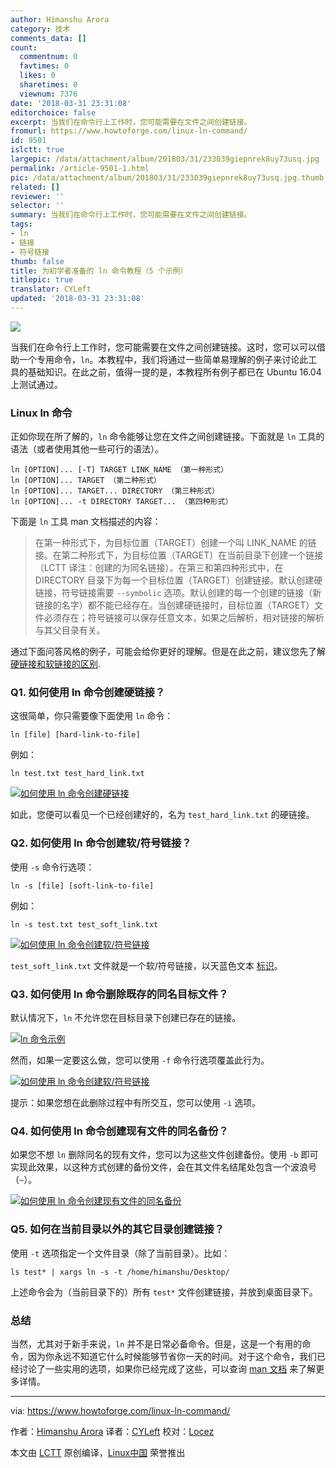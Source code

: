 ```yaml
---
author: Himanshu Arora
category: 技术
comments_data: []
count:
  commentnum: 0
  favtimes: 0
  likes: 0
  sharetimes: 0
  viewnum: 7376
date: '2018-03-31 23:31:08'
editorchoice: false
excerpt: 当我们在命令行上工作时，您可能需要在文件之间创建链接。
fromurl: https://www.howtoforge.com/linux-ln-command/
id: 9501
islctt: true
largepic: /data/attachment/album/201803/31/233039giepnrek8uy73usq.jpg
permalink: /article-9501-1.html
pic: /data/attachment/album/201803/31/233039giepnrek8uy73usq.jpg.thumb.jpg
related: []
reviewer: ''
selector: ''
summary: 当我们在命令行上工作时，您可能需要在文件之间创建链接。
tags:
- ln
- 链接
- 符号链接
thumb: false
title: 为初学者准备的 ln 命令教程（5 个示例）
titlepic: true
translator: CYLeft
updated: '2018-03-31 23:31:08'
---
```


![](/data/attachment/album/201803/31/233039giepnrek8uy73usq.jpg)


当我们在命令行上工作时，您可能需要在文件之间创建链接。这时，您可以可以借助一个专用命令，`ln`。本教程中，我们将通过一些简单易理解的例子来讨论此工具的基础知识。在此之前，值得一提的是，本教程所有例子都已在 Ubuntu 16.04 上测试通过。


### Linux ln 命令


正如你现在所了解的，`ln` 命令能够让您在文件之间创建链接。下面就是 `ln` 工具的语法（或者使用其他一些可行的语法）。



```
ln [OPTION]... [-T] TARGET LINK_NAME （第一种形式）
ln [OPTION]... TARGET （第二种形式）
ln [OPTION]... TARGET... DIRECTORY （第三种形式）
ln [OPTION]... -t DIRECTORY TARGET... （第四种形式）

```

下面是 `ln` 工具 man 文档描述的内容：



> 
> 在第一种形式下，为目标位置（TARGET）创建一个叫 LINK\_NAME 的链接。在第二种形式下，为目标位置（TARGET）在当前目录下创建一个链接（LCTT 译注：创建的为同名链接）。在第三和第四种形式中，在 DIRECTORY 目录下为每一个目标位置（TARGET）创建链接。默认创建硬链接，符号链接需要 `--symbolic` 选项。默认创建的每一个创建的链接（新链接的名字）都不能已经存在。当创建硬链接时，目标位置（TARGET）文件必须存在；符号链接可以保存任意文本，如果之后解析，相对链接的解析与其父目录有关。
> 
> 
> 


通过下面问答风格的例子，可能会给你更好的理解。但是在此之前，建议您先了解 [硬链接和软链接的区别](https://medium.com/meatandmachines/explaining-the-difference-between-hard-links-symbolic-links-using-bruce-lee-32828832e8d3).


### Q1. 如何使用 ln 命令创建硬链接？


这很简单，你只需要像下面使用 `ln` 命令：



```
ln [file] [hard-link-to-file]

```

例如：



```
ln test.txt test_hard_link.txt

```

[![如何使用 ln 命令创建硬链接](/data/attachment/album/201803/31/233111emob0bgz50c9qobd.png)](https://www.howtoforge.com/images/command-tutorial/big/ln-hard-link.png)


如此，您便可以看见一个已经创建好的，名为 `test_hard_link.txt` 的硬链接。


### Q2. 如何使用 ln 命令创建软/符号链接？


使用 `-s` 命令行选项：



```
ln -s [file] [soft-link-to-file]

```

例如：



```
ln -s test.txt test_soft_link.txt

```

[![如何使用 ln 命令创建软/符号链接](/data/attachment/album/201803/31/233113cxk8xx2kieeex9ai.png)](https://www.howtoforge.com/images/command-tutorial/big/ln-soft-link.png)


`test_soft_link.txt` 文件就是一个软/符号链接，以天蓝色文本 [标识](https://askubuntu.com/questions/17299/what-do-the-different-colors-mean-in-ls)。


### Q3. 如何使用 ln 命令删除既存的同名目标文件？


默认情况下，`ln` 不允许您在目标目录下创建已存在的链接。


[![ln 命令示例](/data/attachment/album/201803/31/233114mzfcuxfxvvpqy4pt.png)](https://www.howtoforge.com/images/command-tutorial/big/ln-file-exists.png)


然而，如果一定要这么做，您可以使用 `-f` 命令行选项覆盖此行为。


[![如何使用 ln 命令创建软/符号链接](/data/attachment/album/201803/31/233137g6rkgt9nn62ktt0r.png)](https://www.howtoforge.com/images/command-tutorial/big/ln-f-option.png)


提示：如果您想在此删除过程中有所交互，您可以使用 `-i` 选项。


### Q4. 如何使用 ln 命令创建现有文件的同名备份？


如果您不想 `ln` 删除同名的现有文件，您可以为这些文件创建备份。使用 `-b` 即可实现此效果，以这种方式创建的备份文件，会在其文件名结尾处包含一个波浪号（`~`）。


[![如何使用 ln 命令创建现有文件的同名备份](/data/attachment/album/201803/31/233147q1bmau754ch56k7g.png)](https://www.howtoforge.com/images/command-tutorial/big/ln-b-option.png)


### Q5. 如何在当前目录以外的其它目录创建链接？


使用 `-t` 选项指定一个文件目录（除了当前目录）。比如：



```
ls test* | xargs ln -s -t /home/himanshu/Desktop/

```

上述命令会为（当前目录下的）所有 `test*` 文件创建链接，并放到桌面目录下。


### 总结


当然，尤其对于新手来说，`ln` 并不是日常必备命令。但是，这是一个有用的命令，因为你永远不知道它什么时候能够节省你一天的时间。对于这个命令，我们已经讨论了一些实用的选项，如果你已经完成了这些，可以查询 [man 文档](https://linux.die.net/man/1/ln) 来了解更多详情。




---


via: <https://www.howtoforge.com/linux-ln-command/>


作者：[Himanshu Arora](https://www.howtoforge.com) 译者：[CYLeft](https://github.com/CYLeft) 校对：[Locez](https://github.com/locez)


本文由 [LCTT](https://github.com/LCTT/TranslateProject) 原创编译，[Linux中国](https://linux.cn/) 荣誉推出